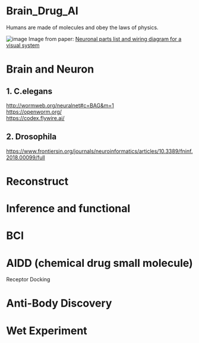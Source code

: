 # Brain_Drug_AI

Humans are made of molecules and obey the laws of physics.

![image](https://github.com/user-attachments/assets/9571f61c-ff84-4d5e-8fbb-ea7d4b80d4d1)
Image from paper: [Neuronal parts list and wiring diagram for a visual system](https://www.nature.com/articles/s41586-024-07981-1)

# Brain and Neuron
## 1. C.elegans
http://wormweb.org/neuralnet#c=BAG&m=1  
https://openworm.org/  
https://codex.flywire.ai/  


## 2. Drosophila 
https://www.frontiersin.org/journals/neuroinformatics/articles/10.3389/fninf.2018.00099/full

# Reconstruct

# Inference and functional

# BCI

# AIDD (chemical drug small molecule)
Receptor
Docking

# Anti-Body Discovery

# Wet Experiment
